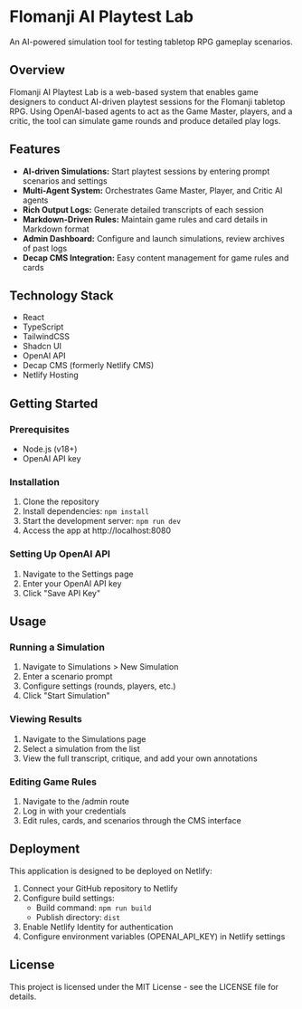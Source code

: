 
# Flomanji AI Playtest Lab

An AI-powered simulation tool for testing tabletop RPG gameplay scenarios.

## Overview

Flomanji AI Playtest Lab is a web-based system that enables game designers to conduct AI-driven playtest sessions for the Flomanji tabletop RPG. Using OpenAI-based agents to act as the Game Master, players, and a critic, the tool can simulate game rounds and produce detailed play logs.

## Features

- **AI-driven Simulations:** Start playtest sessions by entering prompt scenarios and settings
- **Multi-Agent System:** Orchestrates Game Master, Player, and Critic AI agents
- **Rich Output Logs:** Generate detailed transcripts of each session
- **Markdown-Driven Rules:** Maintain game rules and card details in Markdown format
- **Admin Dashboard:** Configure and launch simulations, review archives of past logs
- **Decap CMS Integration:** Easy content management for game rules and cards

## Technology Stack

- React
- TypeScript
- TailwindCSS
- Shadcn UI
- OpenAI API
- Decap CMS (formerly Netlify CMS)
- Netlify Hosting

## Getting Started

### Prerequisites

- Node.js (v18+)
- OpenAI API key

### Installation

1. Clone the repository
2. Install dependencies: `npm install`
3. Start the development server: `npm run dev`
4. Access the app at http://localhost:8080

### Setting Up OpenAI API

1. Navigate to the Settings page
2. Enter your OpenAI API key
3. Click "Save API Key"

## Usage

### Running a Simulation

1. Navigate to Simulations > New Simulation
2. Enter a scenario prompt
3. Configure settings (rounds, players, etc.)
4. Click "Start Simulation"

### Viewing Results

1. Navigate to the Simulations page
2. Select a simulation from the list
3. View the full transcript, critique, and add your own annotations

### Editing Game Rules

1. Navigate to the /admin route
2. Log in with your credentials
3. Edit rules, cards, and scenarios through the CMS interface

## Deployment

This application is designed to be deployed on Netlify:

1. Connect your GitHub repository to Netlify
2. Configure build settings:
   - Build command: `npm run build`
   - Publish directory: `dist`
3. Enable Netlify Identity for authentication
4. Configure environment variables (OPENAI_API_KEY) in Netlify settings

## License

This project is licensed under the MIT License - see the LICENSE file for details.
